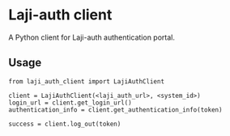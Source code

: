# Laji-auth client

A Python client for Laji-auth authentication portal.

## Usage

    from laji_auth_client import LajiAuthClient 
    
    client = LajiAuthClient(<laji_auth_url>, <system_id>)
    login_url = client.get_login_url()
    authentication_info = client.get_authentication_info(token)

    success = client.log_out(token)
